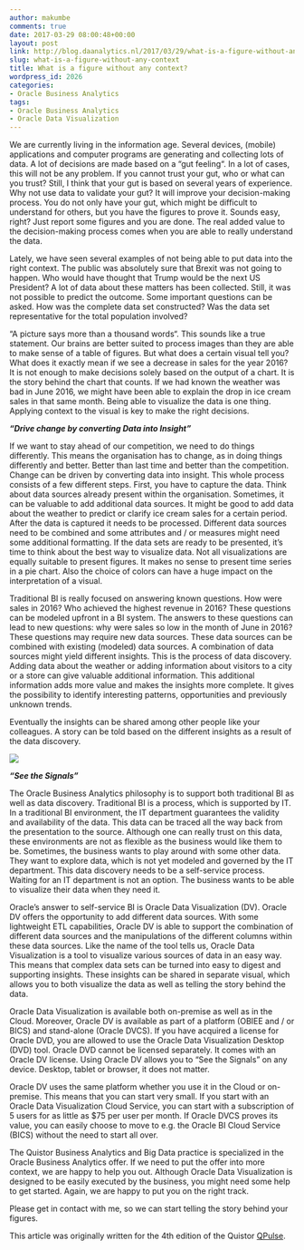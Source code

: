 ```yaml
---
author: makumbe
comments: true
date: 2017-03-29 08:00:48+00:00
layout: post
link: http://blog.daanalytics.nl/2017/03/29/what-is-a-figure-without-any-context/
slug: what-is-a-figure-without-any-context
title: What is a figure without any context?
wordpress_id: 2026
categories:
- Oracle Business Analytics
tags:
- Oracle Business Analytics
- Oracle Data Visualization
---
```


We are currently living in the information age. Several devices, (mobile) applications and computer programs are generating and collecting lots of data. A lot of decisions are made based on a “gut feeling“. In a lot of cases, this will not be any problem. If you cannot trust your gut, who or what can you trust? Still, I think that your gut is based on several years of experience. Why not use data to validate your gut? It will improve your decision-making process. You do not only have your gut, which might be difficult to understand for others, but you have the figures to prove it. Sounds easy, right? Just report some figures and you are done. The real added value to the decision-making process comes when you are able to really understand the data.

Lately, we have seen several examples of not being able to put data into the right context. The public was absolutely sure that Brexit was not going to happen. Who would have thought that Trump would be the next US President? A lot of data about these matters has been collected. Still, it was not possible to predict the outcome. Some important questions can be asked. How was the complete data set constructed? Was the data set representative for the total population involved?

“A picture says more than a thousand words“. This sounds like a true statement. Our brains are better suited to process images than they are able to make sense of a table of figures. But what does a certain visual tell you? What does it exactly mean if we see a decrease in sales for the year 2016? It is not enough to make decisions solely based on the output of a chart. It is the story behind the chart that counts. If we had known the weather was bad in June 2016, we might have been able to explain the drop in ice cream sales in that same month. Being able to visualize the data is one thing. Applying context to the visual is key to make the right decisions.

**_“Drive change by converting Data into Insight”_**

If we want to stay ahead of our competition, we need to do things differently. This means the organisation has to change, as in doing things differently and better. Better than last time and better than the competition. Change can be driven by converting data into insight. This whole process consists of a few different steps. First, you have to capture the data. Think about data sources already present within the organisation. Sometimes, it can be valuable to add additional data sources. It might be good to add data about the weather to predict or clarify ice cream sales for a certain period. After the data is captured it needs to be processed. Different data sources need to be combined and some attributes and / or measures might need some additional formatting. If the data sets are ready to be presented, it’s time to think about the best way to visualize data. Not all visualizations are equally suitable to present figures. It makes no sense to present time series in a pie chart. Also the choice of colors can have a huge impact on the interpretation of a visual.

Traditional BI is really focused on answering known questions. How were sales in 2016? Who achieved the highest revenue in 2016? These questions can be modeled upfront in a BI system. The answers to these questions can lead to new questions: why were sales so low in the month of June in 2016? These questions may require new data sources. These data sources can be combined with existing (modeled) data sources. A combination of data sources might yield different insights. This is the process of data discovery. Adding data about the weather or adding information about visitors to a city or a store can give valuable additional information. This additional information adds more value and makes the insights more complete. It gives the possibility to identify interesting patterns, opportunities and previously unknown trends.

Eventually the insights can be shared among other people like your colleagues. A story can be told based on the different insights as a result of the data discovery.


![](https://media.licdn.com/mpr/mpr/AAEAAQAAAAAAAA0nAAAAJGNiMzA5NmI0LTg4OGItNDkwMS04OWJkLTRmNTg1ZmJjMjYyNw.jpg)




**_“See the Signals”_**

The Oracle Business Analytics philosophy is to support both traditional BI as well as data discovery. Traditional BI is a process, which is supported by IT. In a traditional BI environment, the IT department guarantees the validity and availability of the data. This data can be traced all the way back from the presentation to the source. Although one can really trust on this data, these environments are not as flexible as the business would like them to be. Sometimes, the business wants to play around with some other data. They want to explore data, which is not yet modeled and governed by the IT department. This data discovery needs to be a self-service process. Waiting for an IT department is not an option. The business wants to be able to visualize their data when they need it.

Oracle’s answer to self-service BI is Oracle Data Visualization (DV). Oracle DV offers the opportunity to add different data sources. With some lightweight ETL capabilities, Oracle DV is able to support the combination of different data sources and the manipulations of the different columns within these data sources. Like the name of the tool tells us, Oracle Data Visualization is a tool to visualize various sources of data in an easy way. This means that complex data sets can be turned into easy to digest and supporting insights. These insights can be shared in separate visual, which allows you to both visualize the data as well as telling the story behind the data.

Oracle Data Visualization is available both on-premise as well as in the Cloud. Moreover, Oracle DV is available as part of a platform (OBIEE and / or BICS) and stand-alone (Oracle DVCS). If you have acquired a license for Oracle DVD, you are allowed to use the Oracle Data Visualization Desktop (DVD) tool. Oracle DVD cannot be licensed separately. It comes with an Oracle DV license. Using Oracle DV allows you to “See the Signals” on any device. Desktop, tablet or browser, it does not matter.

Oracle DV uses the same platform whether you use it in the Cloud or on-premise. This means that you can start very small. If you start with an Oracle Data Visualization Cloud Service, you can start with a subscription of 5 users for as little as $75 per user per month. If Oracle DVCS proves its value, you can easily choose to move to e.g. the Oracle BI Cloud Service (BICS) without the need to start all over.

The Quistor Business Analytics and Big Data practice is specialized in the Oracle Business Analytics offer. If we need to put the offer into more context, we are happy to help you out. Although Oracle Data Visualization is designed to be easily executed by the business, you might need some help to get started. Again, we are happy to put you on the right track.

Please get in contact with me, so we can start telling the story behind your figures.

This article was originally written for the 4th edition of the Quistor [QPulse](http://qpulse.quistor.com/qpulse4?p=what-is-a-figure-without-any-context#!/what-is-a-figure-without-any-context).
